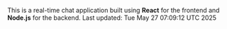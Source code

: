 This is a real-time chat application built using **React** for the frontend and **Node.js** for the backend.
Last updated: Tue May 27 07:09:12 UTC 2025
